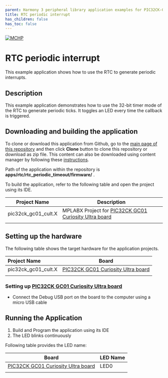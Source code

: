 ```yaml
---
parent: Harmony 3 peripheral library application examples for PIC32CK-GC/SG family
title: RTC periodic interrupt 
has_children: false
has_toc: false
---
```


[![MCHP](https://www.microchip.com/ResourcePackages/Microchip/assets/dist/images/logo.png)](https://www.microchip.com)

# RTC periodic interrupt

This example application shows how to use the RTC to generate periodic interrupts.

## Description

This example application demonstrates how to use the 32-bit timer mode of the RTC to generate periodic ticks. It toggles an LED every time the callback is triggered.

## Downloading and building the application

To clone or download this application from Github, go to the [main page of this repository](https://github.com/Microchip-MPLAB-Harmony/csp_apps_pic32ck_gc) and then click **Clone** button to clone this repository or download as zip file.
This content can also be downloaded using content manager by following these [instructions](https://github.com/Microchip-MPLAB-Harmony/contentmanager/wiki).

Path of the application within the repository is **apps/rtc/rtc_periodic_timeout/firmware/** .

To build the application, refer to the following table and open the project using its IDE.

| Project Name      | Description                                    |
| ----------------- | ---------------------------------------------- |
| pic32ck_gc01_cult.X    | MPLABX Project for [PIC32CK GC01 Curiosity Ultra board]()|
|||

## Setting up the hardware

The following table shows the target hardware for the application projects.

| Project Name| Board|
|:---------|:---------:|
| pic32ck_gc01_cult.X    | [PIC32CK GC01 Curiosity Ultra board]()|
|||

### Setting up [PIC32CK GC01 Curiosity Ultra board]()

- Connect the Debug USB port on the board to the computer using a micro USB cable

## Running the Application

1. Build and Program the application using its IDE
2. The LED blinks continuously

Following table provides the LED name:

| Board      | LED Name |
| ---------- | ---------------- |
| [PIC32CK GC01 Curiosity Ultra board]()    | LED0 |
|||
